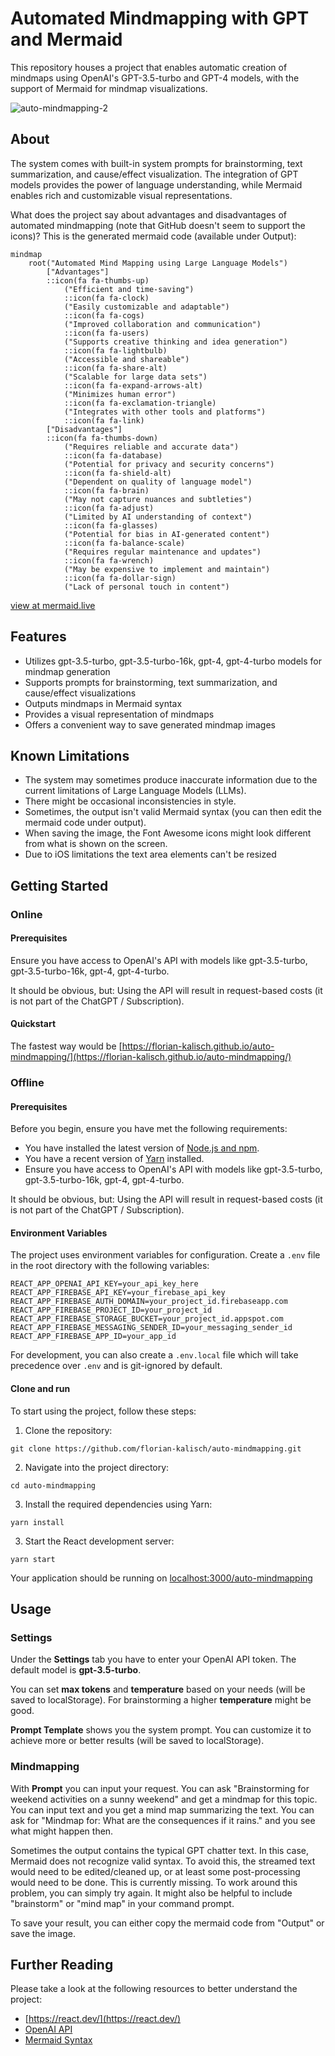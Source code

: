 # Automated Mindmapping with GPT and Mermaid

This repository houses a project that enables automatic creation of mindmaps using OpenAI's GPT-3.5-turbo and GPT-4 models, with the support of Mermaid for mindmap visualizations.

![auto-mindmapping-2](https://github.com/florian-kalisch/auto-mindmapping/assets/5501881/4921a32e-7861-476d-be00-f00cb81f12ba)


## About

The system comes with built-in system prompts for brainstorming, text summarization, and cause/effect visualization. The integration of GPT models provides the power of language understanding, while Mermaid enables rich and customizable visual representations.

What does the project say about advantages and disadvantages of automated mindmapping (note that GitHub doesn't seem to support the icons)? This is the generated mermaid code (available under Output):

```mermaid
mindmap
	root("Automated Mind Mapping using Large Language Models")
		["Advantages"]
		::icon(fa fa-thumbs-up)
			("Efficient and time-saving")
			::icon(fa fa-clock)
			("Easily customizable and adaptable")
			::icon(fa fa-cogs)
			("Improved collaboration and communication")
			::icon(fa fa-users)
			("Supports creative thinking and idea generation")
			::icon(fa fa-lightbulb)
			("Accessible and shareable")
			::icon(fa fa-share-alt)
			("Scalable for large data sets")
			::icon(fa fa-expand-arrows-alt)
			("Minimizes human error")
			::icon(fa fa-exclamation-triangle)
			("Integrates with other tools and platforms")
			::icon(fa fa-link)
		["Disadvantages"]
		::icon(fa fa-thumbs-down)
			("Requires reliable and accurate data")
			::icon(fa fa-database)
			("Potential for privacy and security concerns")
			::icon(fa fa-shield-alt)
			("Dependent on quality of language model")
			::icon(fa fa-brain)
			("May not capture nuances and subtleties")
			::icon(fa fa-adjust)
			("Limited by AI understanding of context")
			::icon(fa fa-glasses)
			("Potential for bias in AI-generated content")
			::icon(fa fa-balance-scale)
			("Requires regular maintenance and updates")
			::icon(fa fa-wrench)
			("May be expensive to implement and maintain")
			::icon(fa fa-dollar-sign)
			("Lack of personal touch in content")
```

[view at mermaid.live](https://mermaid.live/edit#pako:eNqNVctu20AM_JWFTi0Q_YBvAdJDgBgommPVA7WiJNb7UJZcO26Qfy9XdprYwAY9WJD3MRwOh9RLY-OAzabxFAYPSxc6STHKl665zRI9CA5mq3tmC8tCYTKZy_MB0oT6DFMGfdkqiOOu-Vrud_JTbw97CKJ7uvrrtLrZkI3hywhmhFbm7Htu83K-0pWQ38aRLGEQAxpRyGPLsNd4_5CvUKyLdvcR4dbanJT0CqDnmFgKXkLOTriKM6PdtUPMvcMLQsDkjsZmVi3oD-j2igwDLFL-VQHjxB-B7v2S4h4LJ-egj8qRYjiz9D4HsutKDS8zpgvAx7wsMQkbm1Bv7tHITGFXalNAaUAwEwZMn8I6mmbps-uvNERmesuVZ9AQn-S6HmjByQU_C26Va4zJuNUtAwgYxnoV8HnRgC2kFA98DagmJC0BslHnQDCop1IdyTrwa-qtJFKbXtb1PghOxSdsDiSziTJjMhKj4zXnxYEocc914cLu3ex3xPB_fh_iIXwk8gOfMqk51aCO3u315uIiWY1C2euBL_L6HovbCdwq-5JoD_Z4qiIqJMmxNIXFFLheTUI3XKt_hwuGoXSSuvYpgytQcdTKnieALxOghtknoIu0t3A0IYqx2kY5oQkZlNVJe869OBTCKkUYfmtDfsR7UGuUSdUfze29yco0sShYaQdlqVcFn6WGNzlgRq4L2ROwoaDY7bmn1k4O5Uw1Z_W_5tSyNgJWSj5l7QzjVRxFKqdXAfIyFGfWgA8Jg52v1ezRaPugDrwyCqIhvzj0b6N0DaG_qpfKVEot03RRpgewu6LfonLGoGJIzHYuSrwn39w0HpMGGPQr8tIFY7pGu8nruNjo64Aj6OTtmi686lHQj8rjMdhmIynjTXPK9Y5Au9E3mxEc4-tfWGtgMg)

## Features
- Utilizes gpt-3.5-turbo, gpt-3.5-turbo-16k, gpt-4, gpt-4-turbo models for mindmap generation
- Supports prompts for brainstorming, text summarization, and cause/effect visualizations
- Outputs mindmaps in Mermaid syntax
- Provides a visual representation of mindmaps
- Offers a convenient way to save generated mindmap images

## Known Limitations
- The system may sometimes produce inaccurate information due to the current limitations of Large Language Models (LLMs).
- There might be occasional inconsistencies in style.
- Sometimes, the output isn't valid Mermaid syntax (you can then edit the mermaid code under output).
- When saving the image, the Font Awesome icons might look different from what is shown on the screen.
- Due to iOS limitations the text area elements can't be resized

## Getting Started

### Online

#### Prerequisites

Ensure you have access to OpenAI's API with models like gpt-3.5-turbo, gpt-3.5-turbo-16k, gpt-4, gpt-4-turbo.

It should be obvious, but: Using the API will result in request-based costs (it is not part of the ChatGPT / Subscription).

#### Quickstart

The fastest way would be [https://florian-kalisch.github.io/auto-mindmapping/](https://florian-kalisch.github.io/auto-mindmapping/)

### Offline

#### Prerequisites

Before you begin, ensure you have met the following requirements:

- You have installed the latest version of [Node.js and npm](https://nodejs.org/en/download/).
- You have a recent version of [Yarn](https://classic.yarnpkg.com/en/docs/install) installed.
- Ensure you have access to OpenAI's API with models like gpt-3.5-turbo, gpt-3.5-turbo-16k, gpt-4, gpt-4-turbo.

It should be obvious, but: Using the API will result in request-based costs (it is not part of the ChatGPT / Subscription).

#### Environment Variables

The project uses environment variables for configuration. Create a `.env` file in the root directory with the following variables:

```
REACT_APP_OPENAI_API_KEY=your_api_key_here
REACT_APP_FIREBASE_API_KEY=your_firebase_api_key
REACT_APP_FIREBASE_AUTH_DOMAIN=your_project_id.firebaseapp.com
REACT_APP_FIREBASE_PROJECT_ID=your_project_id
REACT_APP_FIREBASE_STORAGE_BUCKET=your_project_id.appspot.com
REACT_APP_FIREBASE_MESSAGING_SENDER_ID=your_messaging_sender_id
REACT_APP_FIREBASE_APP_ID=your_app_id
```

For development, you can also create a `.env.local` file which will take precedence over `.env` and is git-ignored by default.

#### Clone and run

To start using the project, follow these steps:

1. Clone the repository:
```shell
git clone https://github.com/florian-kalisch/auto-mindmapping.git
```

2. Navigate into the project directory:
```shell
cd auto-mindmapping
```

3. Install the required dependencies using Yarn:
```shell
yarn install
```

3. Start the React development server:
```shell
yarn start
```

Your application should be running on
[localhost:3000/auto-mindmapping](http://localhost:3000/auto-mindmapping)

## Usage

### Settings
Under the **Settings** tab you have to enter your OpenAI API token. The default model is **gpt-3.5-turbo**.

You can set **max tokens** and **temperature** based on your needs (will be saved to localStorage). For brainstorming a higher **temperature** might be good.

**Prompt Template** shows you the system prompt. You can customize it to achieve more or better results (will be saved to localStorage).

### Mindmapping
With **Prompt** you can input your request. You can ask "Brainstorming for weekend activities on a sunny weekend" and get a mindmap for this topic. You can input text and you get a mind map summarizing the text. You can ask for "Mindmap for: What are the consequences if it rains." and you see what might happen then.


Sometimes the output contains the typical GPT chatter text. In this case, Mermaid does not recognize valid syntax. To avoid this, the streamed text would need to be edited/cleaned up, or at least some post-processing would need to be done. This is currently missing. To work around this problem, you can simply try again. It might also be helpful to include "brainstorm" or "mind map" in your command prompt.


To save your result, you can either copy the mermaid code from "Output" or save the image.

## Further Reading
Please take a look at the following resources to better understand the project:
- [https://react.dev/](https://react.dev/)
- [OpenAI API](https://platform.openai.com/docs/api-reference/)
- [Mermaid Syntax](https://mermaid.js.org/syntax/mindmap.html)
